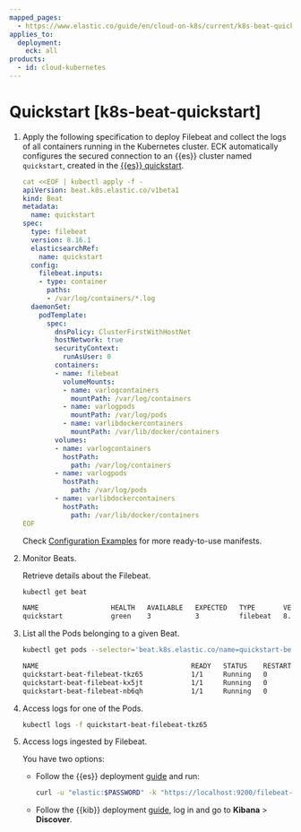 ```yaml
---
mapped_pages:
  - https://www.elastic.co/guide/en/cloud-on-k8s/current/k8s-beat-quickstart.html
applies_to:
  deployment:
    eck: all
products:
  - id: cloud-kubernetes
---
```


# Quickstart [k8s-beat-quickstart]

1. Apply the following specification to deploy Filebeat and collect the logs of all containers running in the Kubernetes cluster. ECK automatically configures the secured connection to an {{es}} cluster named `quickstart`, created in the [{{es}} quickstart](deploy-an-orchestrator.md).

    ```yaml
    cat <<EOF | kubectl apply -f -
    apiVersion: beat.k8s.elastic.co/v1beta1
    kind: Beat
    metadata:
      name: quickstart
    spec:
      type: filebeat
      version: 8.16.1
      elasticsearchRef:
        name: quickstart
      config:
        filebeat.inputs:
        - type: container
          paths:
          - /var/log/containers/*.log
      daemonSet:
        podTemplate:
          spec:
            dnsPolicy: ClusterFirstWithHostNet
            hostNetwork: true
            securityContext:
              runAsUser: 0
            containers:
            - name: filebeat
              volumeMounts:
              - name: varlogcontainers
                mountPath: /var/log/containers
              - name: varlogpods
                mountPath: /var/log/pods
              - name: varlibdockercontainers
                mountPath: /var/lib/docker/containers
            volumes:
            - name: varlogcontainers
              hostPath:
                path: /var/log/containers
            - name: varlogpods
              hostPath:
                path: /var/log/pods
            - name: varlibdockercontainers
              hostPath:
                path: /var/lib/docker/containers
    EOF
    ```

    Check [Configuration Examples](configuration-examples-beats.md) for more ready-to-use manifests.

2. Monitor Beats.

    Retrieve details about the Filebeat.

    ```sh
    kubectl get beat
    ```

    ```sh
    NAME                  HEALTH   AVAILABLE   EXPECTED   TYPE       VERSION   AGE
    quickstart            green    3           3          filebeat   8.16.1     2m
    ```

3. List all the Pods belonging to a given Beat.

    ```sh
    kubectl get pods --selector='beat.k8s.elastic.co/name=quickstart-beat-filebeat'
    ```

    ```sh
    NAME                                      READY   STATUS    RESTARTS   AGE
    quickstart-beat-filebeat-tkz65            1/1     Running   0          3m45s
    quickstart-beat-filebeat-kx5jt            1/1     Running   0          3m45s
    quickstart-beat-filebeat-nb6qh            1/1     Running   0          3m45s
    ```

4. Access logs for one of the Pods.

    ```sh
    kubectl logs -f quickstart-beat-filebeat-tkz65
    ```

5. Access logs ingested by Filebeat.

    You have two options:

    * Follow the {{es}} deployment [guide](elasticsearch-deployment-quickstart.md) and run:

        ```sh
        curl -u "elastic:$PASSWORD" -k "https://localhost:9200/filebeat-*/_search"
        ```

    * Follow the {{kib}} deployment [guide](kibana-instance-quickstart.md), log in and go to **Kibana** > **Discover**.


